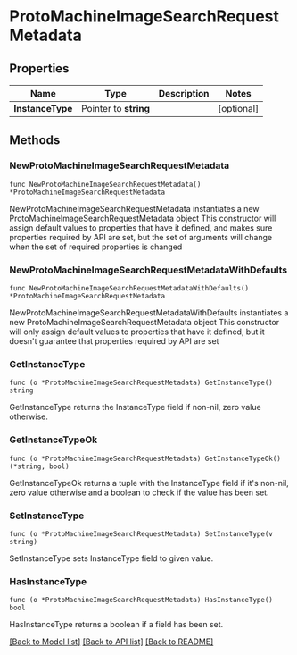 # ProtoMachineImageSearchRequestMetadata

## Properties

Name | Type | Description | Notes
------------ | ------------- | ------------- | -------------
**InstanceType** | Pointer to **string** |  | [optional] 

## Methods

### NewProtoMachineImageSearchRequestMetadata

`func NewProtoMachineImageSearchRequestMetadata() *ProtoMachineImageSearchRequestMetadata`

NewProtoMachineImageSearchRequestMetadata instantiates a new ProtoMachineImageSearchRequestMetadata object
This constructor will assign default values to properties that have it defined,
and makes sure properties required by API are set, but the set of arguments
will change when the set of required properties is changed

### NewProtoMachineImageSearchRequestMetadataWithDefaults

`func NewProtoMachineImageSearchRequestMetadataWithDefaults() *ProtoMachineImageSearchRequestMetadata`

NewProtoMachineImageSearchRequestMetadataWithDefaults instantiates a new ProtoMachineImageSearchRequestMetadata object
This constructor will only assign default values to properties that have it defined,
but it doesn't guarantee that properties required by API are set

### GetInstanceType

`func (o *ProtoMachineImageSearchRequestMetadata) GetInstanceType() string`

GetInstanceType returns the InstanceType field if non-nil, zero value otherwise.

### GetInstanceTypeOk

`func (o *ProtoMachineImageSearchRequestMetadata) GetInstanceTypeOk() (*string, bool)`

GetInstanceTypeOk returns a tuple with the InstanceType field if it's non-nil, zero value otherwise
and a boolean to check if the value has been set.

### SetInstanceType

`func (o *ProtoMachineImageSearchRequestMetadata) SetInstanceType(v string)`

SetInstanceType sets InstanceType field to given value.

### HasInstanceType

`func (o *ProtoMachineImageSearchRequestMetadata) HasInstanceType() bool`

HasInstanceType returns a boolean if a field has been set.


[[Back to Model list]](../README.md#documentation-for-models) [[Back to API list]](../README.md#documentation-for-api-endpoints) [[Back to README]](../README.md)


